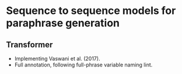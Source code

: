 # Sequence to sequence models for paraphrase generation

## Transformer

* Implementing Vaswani et al. (2017).
* Full annotation, following full-phrase variable naming lint.

